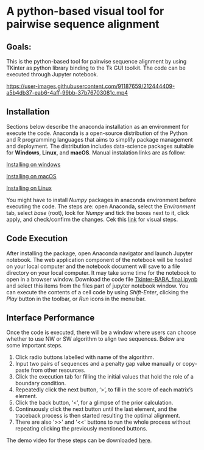 # A python-based visual tool for pairwise sequence alignment

## Goals: 
This is the python-based tool for pairwise sequence alignment by using TKinter as python library binding to the Tk GUI toolkit. The code can be executed through Jupyter notebook.

https://user-images.githubusercontent.com/91187659/212444409-a5b4db37-eab6-4aff-99bb-37b76703081c.mp4

## Installation
Sections below describe the anaconda installation as an environment for execute the code. Anaconda is a open-source distribution of the Python and R programming languages that aims to simplify package management and deployment. The distribution includes data-science packages suitable for **Windows**, **Linux**, and **macOS**. Manual instalation links are as follow:

[Installing on windows](https://docs.anaconda.com/anaconda/install/windows/)

[Installing on macOS](https://docs.anaconda.com/anaconda/install/mac-os/)

[Installing on Linux](https://docs.anaconda.com/anaconda/install/linux/)

You might have to install *Numpy* packages in anaconda environment before executing the code. The steps are: open Anaconda, select the *Environment* tab, select *base* (root), look for *Numpy* and tick the boxes next to it, click apply, and check/confirm the changes. Cek this [link](https://www.youtube.com/watch?v=kOpW-CeHzJQ) for visual steps.

## Code Execution
After installing the package, open Anaconda navigator and launch Jupyter notebook. The web application component of the notebook will be hosted on your local computer and the notebook document will save to a file directory on your local computer. It may take some time for the notebook to open in a browser window. Download the code file [Tkinter-BABA_final.ipynb](https://github.com/neo-ewha/bioinformatics-tools/blob/main/Tkinter-BABA_final.ipynb) and select this items from the files part of jupyter notebook window. You can execute the contents of a cell code by using *Shift-Enter*, clicking the *Play* button in the toolbar, or *Run* icons in the menu bar.

## Interface Performance
Once the code is executed, there will be a window where users can choose whether to use NW or SW algorithm to align two sequences. Below are some important steps. 
1. Click radio buttons labelled with name of the algorithm.
2. Input two pairs of sequences and a penalty gap value manually or copy-paste from other resources.
3. Click the execution tab for filling the initial values that hold the role of a boundary condition.
4. Repeatedly click the next button, ‘>’, to fill in the score of each matrix’s element.
5. Click  the back button, ‘<’,  for a glimpse of the prior calculation.
6. Continuously click the next button until the last element, and the traceback process is then started resulting the optimal alignment.
7. There are also '>>' and '<<' buttons to run the whole process without repeating clicking the previously mentioned buttons.

The demo video for these steps can be downloaded [here](https://github.com/neo-ewha/bioinformatics-tools/blob/main/VideoDemo.mp4).
